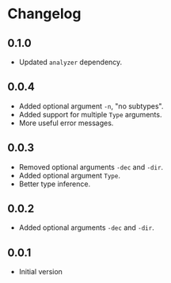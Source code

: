 # Changelog

## 0.1.0

- Updated `analyzer` dependency.

## 0.0.4

- Added optional argument ```-n```, "no subtypes".
- Added support for multiple ```Type``` arguments.
- More useful error messages.

## 0.0.3

- Removed optional arguments ```-dec``` and ```-dir```.
- Added optional argument ```Type```.
- Better type inference.

## 0.0.2

- Added optional arguments ```-dec``` and ```-dir```.

## 0.0.1

- Initial version
